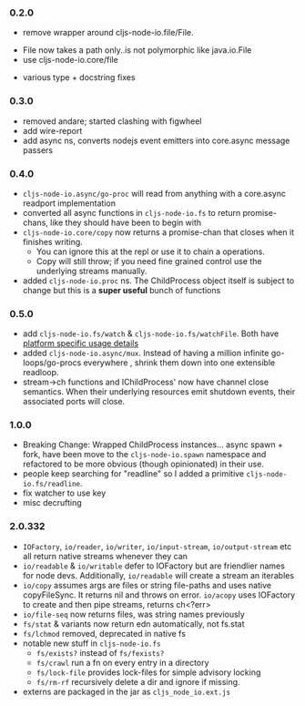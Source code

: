 ### 0.2.0
 + remove wrapper around cljs-node-io.file/File.
  - File now takes a path only..is not polymorphic like java.io.File
  - use cljs-node-io.core/file
 + various type + docstring fixes

### 0.3.0
 + removed andare; started clashing with figwheel
 + add wire-report
 + add async ns, converts nodejs event emitters into core.async message passers

### 0.4.0
 + `cljs-node-io.async/go-proc` will read from anything with a core.async readport implementation
 + converted all async functions in `cljs-node-io.fs` to return promise-chans, like they should have been to begin with
 + `cljs-node-io.core/copy` now returns a promise-chan that closes when it finishes writing.
   - You can ignore this at the repl or use it to chain a operations.
   - Copy will still throw; if you need fine grained control use the underlying streams manually.
 + added `cljs-node-io.proc` ns. The ChildProcess object itself is subject to change but this is a __super useful__ bunch of functions

### 0.5.0
 + add `cljs-node-io.fs/watch` & `cljs-node-io.fs/watchFile`. Both have [platform specific usage details](https://nodejs.org/api/fs.html#fs_caveats)
 + added `cljs-node-io.async/mux`. Instead of having a million infinite go-loops/go-procs everywhere , shrink them down into one extensible readloop.
 + stream->ch functions and IChildProcess' now have channel close semantics. When their underlying resources emit shutdown events, their associated ports will close.

### 1.0.0
 + Breaking Change: Wrapped ChildProcess instances... async spawn + fork, have been move to the `cljs-node-io.spawn` namespace and refactored to be more obvious (though opinionated) in their use.
 + people keep searching for "readline" so I added a primitive `cljs-node-io.fs/readline`.
 + fix watcher to use key
 + misc decrufting

### 2.0.332
+ `IOFactory`, `io/reader`, `io/writer`, `io/input-stream`, `io/output-stream` etc all return native streams whenever they can
+ `io/readable` & `io/writable` defer to IOFactory but are friendlier names for node devs. Additionally, `io/readable` will create a stream an iterables
+ `io/copy` assumes args are files or string file-paths and uses native copyFileSync. It returns nil and throws on error. `io/acopy` uses IOFactory to create and then pipe streams, returns ch<?err>
+ `io/file-seq` now returns files, was string names previously
+ `fs/stat` & variants now return edn automatically, not fs.stat
+ `fs/lchmod` removed, deprecated in native fs
+ notable new stuff in `cljs-node-io.fs`
  - `fs/exists?` instead of `fs/fexists?`
  - `fs/crawl` run a fn on every entry in a directory
  - `fs/lock-file` provides lock-files for simple advisory locking
  - `fs/rm-rf` recursively delete a dir and ignore if missing.
+ externs are packaged in the jar as `cljs_node_io.ext.js`
